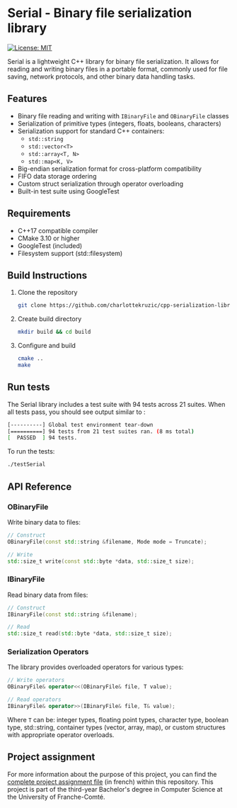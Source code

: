 # Serial - Binary file serialization library
[![License: MIT](https://img.shields.io/badge/License-MIT-lightgrey.svg)](https://opensource.org/licenses/MIT)

Serial is a lightweight C++ library for binary file serialization. It allows for reading and writing binary files in a portable format, commonly used for file saving, network protocols, and other binary data handling tasks.

## Features
- Binary file reading and writing with `IBinaryFile` and `OBinaryFile` classes
- Serialization of primitive types (integers, floats, booleans, characters)
- Serialization support for standard C++ containers:
    - `std::string`
    - `std::vector<T>`
    - `std::array<T, N>`
    - `std::map<K, V>`
- Big-endian serialization format for cross-platform compatibility
- FIFO data storage ordering
- Custom struct serialization through operator overloading
- Built-in test suite using GoogleTest

## Requirements
- C++17 compatible compiler
- CMake 3.10 or higher
- GoogleTest (included)
- Filesystem support (std::filesystem)

## Build Instructions
1. Clone the repository
    ```bash
    git clone https://github.com/charlottekruzic/cpp-serialization-library.git
    ```
2. Create build directory
    ```bash
    mkdir build && cd build
    ```
3. Configure and build
    ```bash
    cmake ..
    make
    ```
## Run tests
The Serial library includes a test suite with 94 tests across 21 suites. When all tests pass, you should see output similar to :
```bash
[----------] Global test environment tear-down
[==========] 94 tests from 21 test suites ran. (8 ms total)
[  PASSED  ] 94 tests.
```
To run the tests:
```bash
./testSerial
```

## API Reference
### OBinaryFile
Write binary data to files:
```cpp
// Construct
OBinaryFile(const std::string &filename, Mode mode = Truncate);

// Write
std::size_t write(const std::byte *data, std::size_t size);
```

### IBinaryFile
Read binary data from files:
```cpp
// Construct
IBinaryFile(const std::string &filename);

// Read
std::size_t read(std::byte *data, std::size_t size);
```

### Serialization Operators
The library provides overloaded operators for various types:
```cpp
// Write operators
OBinaryFile& operator<<(OBinaryFile& file, T value);

// Read operators
IBinaryFile& operator>>(IBinaryFile& file, T& value);
```

Where `T` can be: integer types, floating point types, character type, boolean type, std::string, container types (vector, array, map), or custom structures with appropriate operator overloads.

## Project assignment
For more information about the purpose of this project, you can find the [complete project assignment file](./project-assignment-fr.pdf) (in french) within this repository. This project is part of the third-year Bachelor's degree in Computer Science at the University of Franche-Comté.
